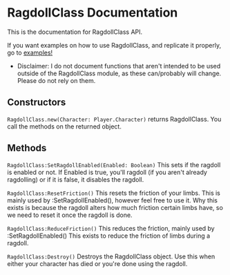 # RagdollClass Documentation
 This is the documentation for RagdollClass API.
 
 If you want examples on how to use RagdollClass, and replicate it properly, go to [examples!](https://github.com/aku-e/RagdollClass/blob/master/docs/examples)

- Disclaimer: I do not document functions that aren't intended to be used outside of the RagdollClass module, as these can/probably will change. Please do not rely on them.

## Constructors
 ``RagdollClass.new(Character: Player.Character)``
 returns RagdollClass. You call the methods on the returned object.
 
## Methods
 ``RagdollClass:SetRagdollEnabled(Enabled: Boolean)``
 This sets if the ragdoll is enabled or not. If Enabled is true, you'll ragdoll (if you aren't already ragdolling) or if it is false, it disables the ragdoll.
 
 ``RagdollClass:ResetFriction()``
 This resets the friction of your limbs. This is mainly used by :SetRagdollEnabled(), however feel free to use it.
 Why this exists is because the ragdoll alters how much friction certain limbs have, so we need to reset it once the ragdoll is done.
 
 ``RagdollClass:ReduceFriction()``
 This reduces the friction, mainly used by :SetRagdollEnabled()
 This exists to reduce the friction of limbs during a ragdoll.

 ``RagdollClass:Destroy()``
 Destroys the RagdollClass object. Use this when either your character has died or you're done using the ragdoll.
